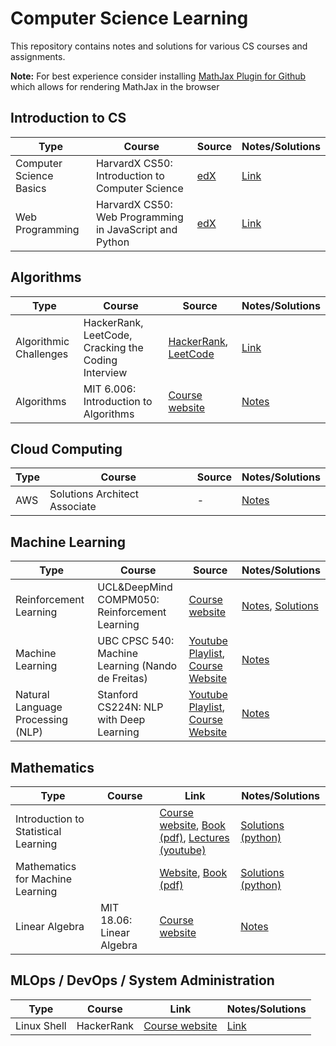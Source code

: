 # Computer Science Learning  
This repository contains notes and solutions for various CS courses and assignments.

**Note:** For best experience consider installing [MathJax Plugin for Github](https://chrome.google.com/webstore/detail/mathjax-plugin-for-github/ioemnmodlmafdkllaclgeombjnmnbima?hl=en) which allows for rendering MathJax in the browser

## Introduction to CS  
| Type | Course | Source | Notes/Solutions |
| -- | -- | -- |  -- |
| Computer Science Basics | HarvardX CS50: Introduction to Computer Science | [edX](https://www.edx.org/course/cs50s-introduction-computer-science-harvardx-cs50x) | [Link](https://github.com/bartkowiaktomasz/harvardx-cs50) |
| Web Programming | HarvardX CS50: Web Programming in JavaScript and Python | [edX](https://www.edx.org/course/cs50s-web-programming-with-python-and-javascript) | [Link](https://github.com/bartkowiaktomasz/harvardx-cs50-web-programming) |

## Algorithms
| Type | Course | Source | Notes/Solutions |
| -- | -- | -- |  -- |
| Algorithmic Challenges | HackerRank, LeetCode, Cracking the Coding Interview | [HackerRank](https://www.hackerrank.com/interview/interview-preparation-kit), [LeetCode](https://leetcode.com/problemset/top-interview-questions/) | [Link](https://github.com/bartkowiaktomasz/algorithmic-challenges) |
| Algorithms | MIT 6.006: Introduction to Algorithms | [Course website](https://ocw.mit.edu/courses/electrical-engineering-and-computer-science/6-006-introduction-to-algorithms-fall-2011/index.htm) | [Notes](MIT%206%20006%20-%20Introduction%20to%20Algorithms) |


## Cloud Computing
| Type | Course | Source | Notes/Solutions |
| -- | -- | -- |  -- |
| AWS  | Solutions Architect Associate | - | [Notes](AWS%20Certified%20Solutions%20Architect) |


## Machine Learning
| Type | Course | Source | Notes/Solutions |  
| -- | -- | -- |  -- |
| Reinforcement Learning | UCL&DeepMind COMPM050: Reinforcement Learning | [Course website](http://www0.cs.ucl.ac.uk/staff/d.silver/web/Teaching.html) | [Notes](UCL%20and%20DeepMind%20COMPM050%20-%20Reinforcement%20Learning/UCL_Deepmind_COMPM050_Reinforcement_Learning_notes.pdf), [Solutions](UCL%20and%20DeepMind%20COMPM050%20-%20Reinforcement%20Learning/UCL_Deepmind_COMPM050_Reinforcement_Learning_notes.pdf)
| Machine Learning | UBC CPSC 540: Machine Learning (Nando de Freitas) | [Youtube Playlist](https://www.youtube.com/playlist?list=PLE6Wd9FR--EdyJ5lbFl8UuGjecvVw66F6&feature=view_all), [Course Website](https://www.cs.ubc.ca/~nando/540-2013/lectures.html) | [Notes](UBC%20CPSC%20540%20-%20Machine%20Learning/UBC_CPSC_540_Machine_Learning.pdf)
| Natural Language Processing (NLP) | Stanford CS224N: NLP with Deep Learning | [Youtube Playlist](https://www.youtube.com/playlist?list=PLoROMvodv4rOhcuXMZkNm7j3fVwBBY42z), [Course Website](https://web.stanford.edu/class/cs224n/index.html) | [Notes](Stanford%20CS224N%20-%20NLP%20with%20Deep%20Learning/Stanford_CS224N_NLP_with_Deep_Learning_notes.pdf)


## Mathematics
| Type | Course | Link | Notes/Solutions |  
| -- | -- | -- |  -- |
| Introduction to Statistical Learning | | [Course website](https://www.statlearning.com/online-course), [Book (pdf)](https://hastie.su.domains/ISLR2/ISLRv2_website.pdf), [Lectures (youtube)](https://www.youtube.com/playlist?list=PLOg0ngHtcqbPTlZzRHA2ocQZqB1D_qZ5V) | [Solutions (python)](https://github.com/bartkowiaktomasz/introduction-to-statistical-learning-python)
| Mathematics for Machine Learning | | [Website](https://mml-book.github.io/), [Book (pdf)](https://mml-book.github.io/book/mml-book.pdf) | [Solutions (python)](https://github.com/bartkowiaktomasz/mathematics-for-machine-learning)
| Linear Algebra | MIT 18.06: Linear Algebra | [Course website](https://ocw.mit.edu/courses/mathematics/18-06-linear-algebra-spring-2010/video-lectures/) | [Notes](MIT%2018%2006%20-%20Linear%20Algebra/MIT_18_06_Linear_Algebra_notes.pdf)

## MLOps / DevOps / System Administration
| Type | Course | Link | Notes/Solutions |  
| -- | -- | -- |  -- |
| Linux Shell | HackerRank | [Course website](https://www.hackerrank.com/domains/shell) | [Link](https://github.com/bartkowiaktomasz/algorithmic-challenges/tree/master/HackerRank%20-%20Linux%20Shell)
